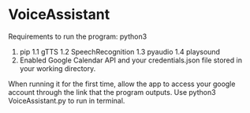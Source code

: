 # VoiceAssistant
Requirements to run the program:
python3
1. pip
  1.1 gTTS
  1.2 SpeechRecognition
  1.3 pyaudio
  1.4 playsound
2. Enabled Google Calendar API and your credentials.json file stored in your working directory.

When running it for the first time, allow the app to access your google account through the link that the program outputs. 
Use python3 VoiceAssistant.py to run in terminal.

